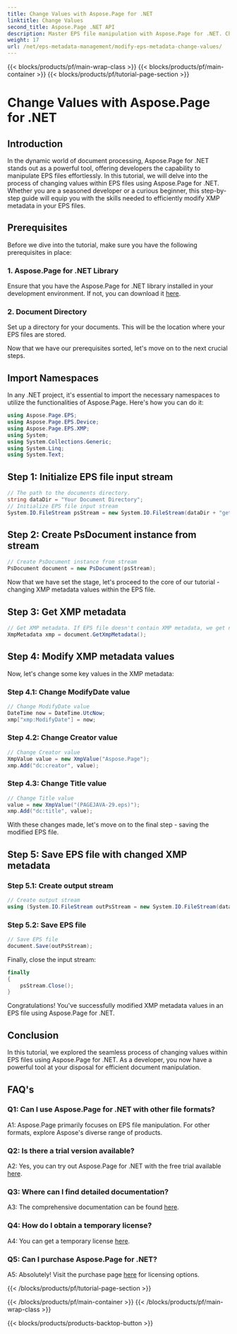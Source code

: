 ```yaml
---
title: Change Values with Aspose.Page for .NET
linktitle: Change Values
second_title: Aspose.Page .NET API
description: Master EPS file manipulation with Aspose.Page for .NET. Change XMP metadata values effortlessly.
weight: 17
url: /net/eps-metadata-management/modify-eps-metadata-change-values/
---
```


{{< blocks/products/pf/main-wrap-class >}}
{{< blocks/products/pf/main-container >}}
{{< blocks/products/pf/tutorial-page-section >}}

# Change Values with Aspose.Page for .NET

## Introduction

In the dynamic world of document processing, Aspose.Page for .NET stands out as a powerful tool, offering developers the capability to manipulate EPS files effortlessly. In this tutorial, we will delve into the process of changing values within EPS files using Aspose.Page for .NET. Whether you are a seasoned developer or a curious beginner, this step-by-step guide will equip you with the skills needed to efficiently modify XMP metadata in your EPS files.

## Prerequisites

Before we dive into the tutorial, make sure you have the following prerequisites in place:

### 1. Aspose.Page for .NET Library

Ensure that you have the Aspose.Page for .NET library installed in your development environment. If not, you can download it [here](https://releases.aspose.com/page/net/).

### 2. Document Directory

Set up a directory for your documents. This will be the location where your EPS files are stored.

Now that we have our prerequisites sorted, let's move on to the next crucial steps.

## Import Namespaces

In any .NET project, it's essential to import the necessary namespaces to utilize the functionalities of Aspose.Page. Here's how you can do it:

```csharp
using Aspose.Page.EPS;
using Aspose.Page.EPS.Device;
using Aspose.Page.EPS.XMP;
using System;
using System.Collections.Generic;
using System.Linq;
using System.Text;
```

## Step 1: Initialize EPS file input stream

```csharp
// The path to the documents directory.
string dataDir = "Your Document Directory";
// Initialize EPS file input stream
System.IO.FileStream psStream = new System.IO.FileStream(dataDir + "get_input.eps", System.IO.FileMode.Open, System.IO.FileAccess.Read);
```

## Step 2: Create PsDocument instance from stream

```csharp
// Create PsDocument instance from stream
PsDocument document = new PsDocument(psStream);
```

Now that we have set the stage, let's proceed to the core of our tutorial - changing XMP metadata values within the EPS file.

## Step 3: Get XMP metadata

```csharp
// Get XMP metadata. If EPS file doesn't contain XMP metadata, we get new one filled with values from PS metadata comments (%%Creator, %%CreateDate, %%Title, etc.)
XmpMetadata xmp = document.GetXmpMetadata();
```

## Step 4: Modify XMP metadata values

Now, let's change some key values in the XMP metadata:

### Step 4.1: Change ModifyDate value

```csharp
// Change ModifyDate value
DateTime now = DateTime.UtcNow;
xmp["xmp:ModifyDate"] = now;
```

### Step 4.2: Change Creator value

```csharp
// Change Creator value
XmpValue value = new XmpValue("Aspose.Page");
xmp.Add("dc:creator", value);
```

### Step 4.3: Change Title value

```csharp
// Change Title value
value = new XmpValue("(PAGEJAVA-29.eps)");
xmp.Add("dc:title", value);
```

With these changes made, let's move on to the final step - saving the modified EPS file.

## Step 5: Save EPS file with changed XMP metadata

### Step 5.1: Create output stream

```csharp
// Create output stream
using (System.IO.FileStream outPsStream = new System.IO.FileStream(dataDir + "change_values_output.eps", System.IO.FileMode.Create, System.IO.FileAccess.Write))
```

### Step 5.2: Save EPS file

```csharp
// Save EPS file
document.Save(outPsStream);
```

Finally, close the input stream:

```csharp
finally
{
    psStream.Close();
}
```

Congratulations! You've successfully modified XMP metadata values in an EPS file using Aspose.Page for .NET.

## Conclusion

In this tutorial, we explored the seamless process of changing values within EPS files using Aspose.Page for .NET. As a developer, you now have a powerful tool at your disposal for efficient document manipulation.

## FAQ's

### Q1: Can I use Aspose.Page for .NET with other file formats?

A1: Aspose.Page primarily focuses on EPS file manipulation. For other formats, explore Aspose's diverse range of products.

### Q2: Is there a trial version available?

A2: Yes, you can try out Aspose.Page for .NET with the free trial available [here](https://releases.aspose.com/).

### Q3: Where can I find detailed documentation?

A3: The comprehensive documentation can be found [here](https://reference.aspose.com/page/net/).

### Q4: How do I obtain a temporary license?

A4: You can get a temporary license [here](https://purchase.aspose.com/temporary-license/).

### Q5: Can I purchase Aspose.Page for .NET?

A5: Absolutely! Visit the purchase page [here](https://purchase.aspose.com/buy) for licensing options.

{{< /blocks/products/pf/tutorial-page-section >}}

{{< /blocks/products/pf/main-container >}}
{{< /blocks/products/pf/main-wrap-class >}}

{{< blocks/products/products-backtop-button >}}
